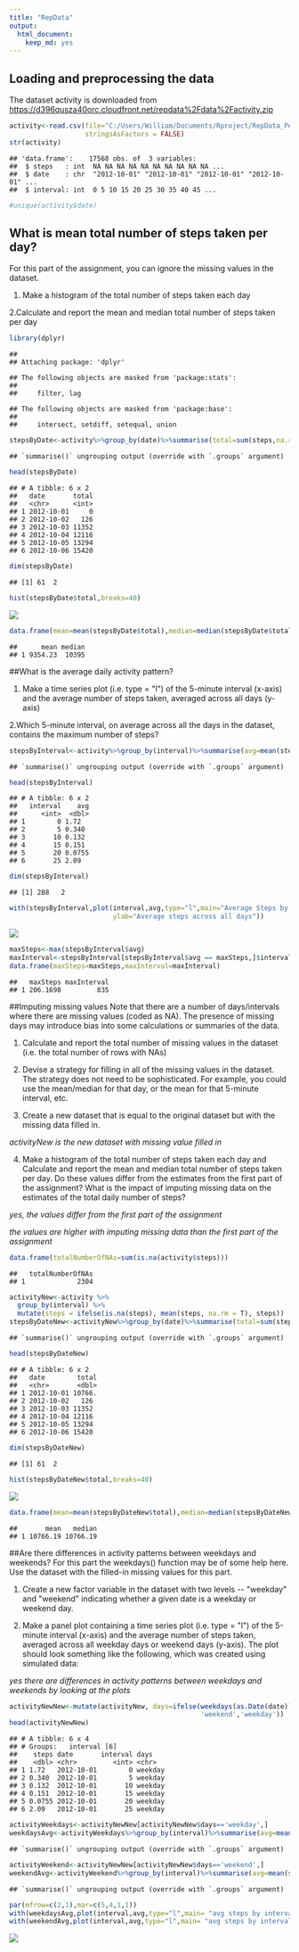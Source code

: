 ```yaml
---
title: "RepData"
output:
  html_document: 
    keep_md: yes
---
```




## Loading and preprocessing the data

The dataset activity is downloaded from https://d396qusza40orc.cloudfront.net/repdata%2Fdata%2Factivity.zip


```r
activity<-read.csv(file="C:/Users/William/Documents/Rproject/RepData_PeerAssessment1/activity.csv",header=TRUE,sep=",",
                   stringsAsFactors = FALSE)
str(activity)
```

```
## 'data.frame':	17568 obs. of  3 variables:
##  $ steps   : int  NA NA NA NA NA NA NA NA NA NA ...
##  $ date    : chr  "2012-10-01" "2012-10-01" "2012-10-01" "2012-10-01" ...
##  $ interval: int  0 5 10 15 20 25 30 35 40 45 ...
```

```r
#unique(activity$date)
```

## What is mean total number of steps taken per day?

For this part of the assignment, you can ignore the missing values in the dataset.

1. Make a histogram of the total number of steps taken each day

2.Calculate and report the mean and median total number of steps taken per day


```r
library(dplyr)
```

```
## 
## Attaching package: 'dplyr'
```

```
## The following objects are masked from 'package:stats':
## 
##     filter, lag
```

```
## The following objects are masked from 'package:base':
## 
##     intersect, setdiff, setequal, union
```

```r
stepsByDate<-activity%>%group_by(date)%>%summarise(total=sum(steps,na.rm=TRUE))
```

```
## `summarise()` ungrouping output (override with `.groups` argument)
```

```r
head(stepsByDate)
```

```
## # A tibble: 6 x 2
##   date       total
##   <chr>      <int>
## 1 2012-10-01     0
## 2 2012-10-02   126
## 3 2012-10-03 11352
## 4 2012-10-04 12116
## 5 2012-10-05 13294
## 6 2012-10-06 15420
```

```r
dim(stepsByDate)
```

```
## [1] 61  2
```

```r
hist(stepsByDate$total,breaks=40)
```

![](peerAssesment1_files/figure-html/unnamed-chunk-2-1.png)<!-- -->

```r
data.frame(mean=mean(stepsByDate$total),median=median(stepsByDate$total))
```

```
##      mean median
## 1 9354.23  10395
```

##What is the average daily activity pattern?
1. Make a time series plot (i.e. type = "l") of the 5-minute interval (x-axis) and the average number of steps taken, averaged across all days (y-axis)

2.Which 5-minute interval, on average across all the days in the dataset, contains the maximum number of steps?


```r
stepsByInterval<-activity%>%group_by(interval)%>%summarise(avg=mean(steps,na.rm=TRUE))
```

```
## `summarise()` ungrouping output (override with `.groups` argument)
```

```r
head(stepsByInterval)
```

```
## # A tibble: 6 x 2
##   interval    avg
##      <int>  <dbl>
## 1        0 1.72  
## 2        5 0.340 
## 3       10 0.132 
## 4       15 0.151 
## 5       20 0.0755
## 6       25 2.09
```

```r
dim(stepsByInterval)
```

```
## [1] 288   2
```

```r
with(stepsByInterval,plot(interval,avg,type="l",main="Average Steps by 5 minutes Interval",
                          ylab="Average steps across all days"))
```

![](peerAssesment1_files/figure-html/unnamed-chunk-3-1.png)<!-- -->

```r
maxSteps<-max(stepsByInterval$avg)
maxInterval<-stepsByInterval[stepsByInterval$avg == maxSteps,]$interval
data.frame(maxSteps=maxSteps,maxInterval=maxInterval)
```

```
##   maxSteps maxInterval
## 1 206.1698         835
```

##Imputing missing values
Note that there are a number of days/intervals where there are missing values (coded as NA). The presence of missing days may introduce bias into some calculations or summaries of the data.

1. Calculate and report the total number of missing values in the dataset (i.e. the total number of rows with NAs)

2. Devise a strategy for filling in all of the missing values in the dataset. The strategy does not need to be sophisticated. For example, you could use the mean/median for that day, or the mean for that 5-minute interval, etc.

3. Create a new dataset that is equal to the original dataset but with the missing data filled in.

 *activityNew is the new dataset with missing value filled in*

4. Make a histogram of the total number of steps taken each day and Calculate and report the mean and median total number of steps taken per day. Do these values differ from the estimates from the first part of the assignment? What is the impact of imputing missing data on the estimates of the total daily number of steps? 

 *yes, the values differ from the first part of the assignment*  
 
 *the values are higher with imputing missing data than the first part of the assignment*


```r
data.frame(totalNumberOfNAs=sum(is.na(activity$steps)))
```

```
##   totalNumberOfNAs
## 1             2304
```

```r
activityNew<-activity %>% 
  group_by(interval) %>% 
  mutate(steps = ifelse(is.na(steps), mean(steps, na.rm = T), steps))
stepsByDateNew<-activityNew%>%group_by(date)%>%summarise(total=sum(steps,na.rm=TRUE))
```

```
## `summarise()` ungrouping output (override with `.groups` argument)
```

```r
head(stepsByDateNew)
```

```
## # A tibble: 6 x 2
##   date        total
##   <chr>       <dbl>
## 1 2012-10-01 10766.
## 2 2012-10-02   126 
## 3 2012-10-03 11352 
## 4 2012-10-04 12116 
## 5 2012-10-05 13294 
## 6 2012-10-06 15420
```

```r
dim(stepsByDateNew)
```

```
## [1] 61  2
```

```r
hist(stepsByDateNew$total,breaks=40)
```

![](peerAssesment1_files/figure-html/unnamed-chunk-4-1.png)<!-- -->

```r
data.frame(mean=mean(stepsByDateNew$total),median=median(stepsByDateNew$total))
```

```
##       mean   median
## 1 10766.19 10766.19
```
##Are there differences in activity patterns between weekdays and weekends?
For this part the weekdays() function may be of some help here. Use the dataset with the filled-in missing values for this part.

1. Create a new factor variable in the dataset with two levels -- "weekday" and "weekend" indicating whether a given date is a weekday or weekend day.

2. Make a panel plot containing a time series plot (i.e. type = "l") of the 5-minute interval (x-axis) and the average number of steps taken, averaged across all weekday days or weekend days (y-axis). The plot should look something like the following, which was created using simulated data:
 
 *yes there are differences in activity patterns between weekdays and weekends by looking at the plots*  
 

```r
activityNewNew<-mutate(activityNew, days=ifelse(weekdays(as.Date(date)) %in% c('Saturday','Sunday'),
                                                'weekend','weekday'))
head(activityNewNew)
```

```
## # A tibble: 6 x 4
## # Groups:   interval [6]
##    steps date       interval days   
##    <dbl> <chr>         <int> <chr>  
## 1 1.72   2012-10-01        0 weekday
## 2 0.340  2012-10-01        5 weekday
## 3 0.132  2012-10-01       10 weekday
## 4 0.151  2012-10-01       15 weekday
## 5 0.0755 2012-10-01       20 weekday
## 6 2.09   2012-10-01       25 weekday
```

```r
activityWeekdays<-activityNewNew[activityNewNew$days=='weekday',]
weekdaysAvg<-activityWeekdays%>%group_by(interval)%>%summarise(avg=mean(steps))
```

```
## `summarise()` ungrouping output (override with `.groups` argument)
```

```r
activityWeekend<-activityNewNew[activityNewNew$days=='weekend',]
weekendAvg<-activityWeekend%>%group_by(interval)%>%summarise(avg=mean(steps))
```

```
## `summarise()` ungrouping output (override with `.groups` argument)
```

```r
par(mfrow=c(2,1),mar=c(5,4,1,1))
with(weekdaysAvg,plot(interval,avg,type="l",main= "avg steps by interval for weekdays",ylab="avg steps",ylim=c(0,200)))
with(weekendAvg,plot(interval,avg,type="l",main= "avg steps by interval for weekend",ylab="avg steps",ylim=c(0,200)))
```

![](peerAssesment1_files/figure-html/unnamed-chunk-5-1.png)<!-- -->

